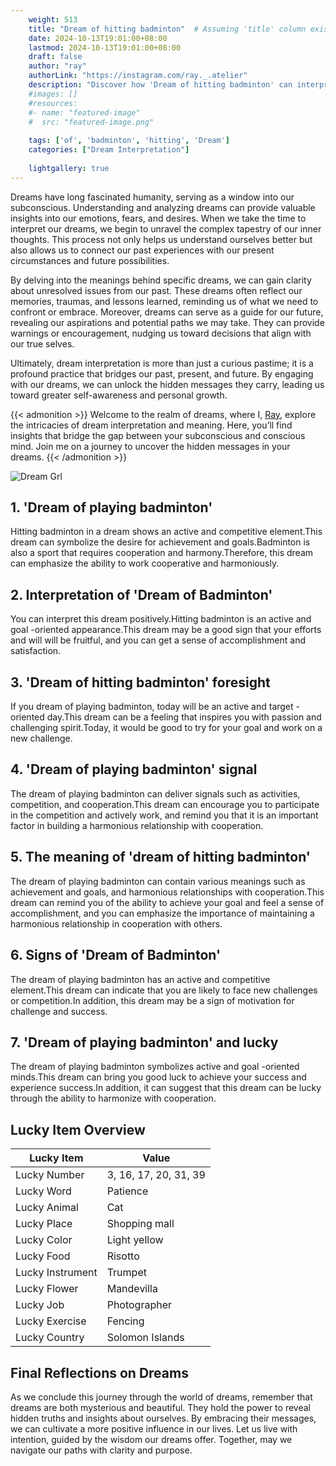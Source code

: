 ```yaml
---
    weight: 513
    title: "Dream of hitting badminton"  # Assuming 'title' column exists
    date: 2024-10-13T19:01:00+08:00
    lastmod: 2024-10-13T19:01:00+08:00
    draft: false
    author: "ray"
    authorLink: "https://instagram.com/ray._.atelier"
    description: "Discover how 'Dream of hitting badminton' can interpret your future and uncover its significant meanings in your life."
    #images: []
    #resources:
    #- name: "featured-image"
    #  src: "featured-image.png"
    
    tags: ['of', 'badminton', 'hitting', 'Dream']
    categories: ["Dream Interpretation"]
    
    lightgallery: true
---
```

    
Dreams have long fascinated humanity, serving as a window into our subconscious. Understanding and analyzing dreams can provide valuable insights into our emotions, fears, and desires. When we take the time to interpret our dreams, we begin to unravel the complex tapestry of our inner thoughts. This process not only helps us understand ourselves better but also allows us to connect our past experiences with our present circumstances and future possibilities.

By delving into the meanings behind specific dreams, we can gain clarity about unresolved issues from our past. These dreams often reflect our memories, traumas, and lessons learned, reminding us of what we need to confront or embrace. Moreover, dreams can serve as a guide for our future, revealing our aspirations and potential paths we may take. They can provide warnings or encouragement, nudging us toward decisions that align with our true selves.

Ultimately, dream interpretation is more than just a curious pastime; it is a profound practice that bridges our past, present, and future. By engaging with our dreams, we can unlock the hidden messages they carry, leading us toward greater self-awareness and personal growth.

{{< admonition >}}
Welcome to the realm of dreams, where I, [Ray](https://instagram.com/ray._.atelier), explore the intricacies of dream interpretation and meaning. Here, you’ll find insights that bridge the gap between your subconscious and conscious mind. Join me on a journey to uncover the hidden messages in your dreams.
{{< /admonition >}}

![Dream Grl](https://cdn.pixabay.com/photo/2017/11/02/03/35/gothic-2910057_1280.jpg "Dream Grl")

## 1. 'Dream of playing badminton'
Hitting badminton in a dream shows an active and competitive element.This dream can symbolize the desire for achievement and goals.Badminton is also a sport that requires cooperation and harmony.Therefore, this dream can emphasize the ability to work cooperative and harmoniously.

## 2. Interpretation of 'Dream of Badminton'
You can interpret this dream positively.Hitting badminton is an active and goal -oriented appearance.This dream may be a good sign that your efforts and will will be fruitful, and you can get a sense of accomplishment and satisfaction.

## 3. 'Dream of hitting badminton' foresight
If you dream of playing badminton, today will be an active and target -oriented day.This dream can be a feeling that inspires you with passion and challenging spirit.Today, it would be good to try for your goal and work on a new challenge.

## 4. 'Dream of playing badminton' signal
The dream of playing badminton can deliver signals such as activities, competition, and cooperation.This dream can encourage you to participate in the competition and actively work, and remind you that it is an important factor in building a harmonious relationship with cooperation.

## 5. The meaning of 'dream of hitting badminton'
The dream of playing badminton can contain various meanings such as achievement and goals, and harmonious relationships with cooperation.This dream can remind you of the ability to achieve your goal and feel a sense of accomplishment, and you can emphasize the importance of maintaining a harmonious relationship in cooperation with others.

## 6. Signs of 'Dream of Badminton'
The dream of playing badminton has an active and competitive element.This dream can indicate that you are likely to face new challenges or competition.In addition, this dream may be a sign of motivation for challenge and success.

## 7. 'Dream of playing badminton' and lucky
The dream of playing badminton symbolizes active and goal -oriented minds.This dream can bring you good luck to achieve your success and experience success.In addition, it can suggest that this dream can be lucky through the ability to harmonize with cooperation.

## Lucky Item Overview
| Lucky Item          | Value              |
|---------------|--------------------|
| Lucky Number        | 3, 16, 17, 20, 31, 39  |
| Lucky Word          | Patience |
| Lucky Animal        | Cat |
| Lucky Place         | Shopping mall     |
| Lucky Color         | Light yellow     |
| Lucky Food          | Risotto      |
| Lucky Instrument    | Trumpet |
| Lucky Flower        | Mandevilla    |
| Lucky Job           | Photographer       |
| Lucky Exercise      | Fencing  |
| Lucky Country       | Solomon Islands    |


##  Final Reflections on Dreams

As we conclude this journey through the world of dreams, remember that dreams are both mysterious and beautiful. They hold the power to reveal hidden truths and insights about ourselves. By embracing their messages, we can cultivate a more positive influence in our lives. Let us live with intention, guided by the wisdom our dreams offer. Together, may we navigate our paths with clarity and purpose.
